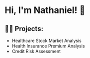 
<!--
**n8tmps/n8tmps** is a ✨ _special_ ✨ repository because its `README.md` (this file) appears on your GitHub profile.

Here are some ideas to get you started:

- 🔭 I’m currently working on ...
- 🌱 I’m currently learning ...
- 👯 I’m looking to collaborate on ...
- 🤔 I’m looking for help with ...
- 💬 Ask me about ...
- 📫 How to reach me: ...
- 😄 Pronouns: ...
- ⚡ Fun fact: ...
-->
<h1>Hi, I'm Nathaniel! 👋</h1>

<div class="section">
  
  <h2>👨‍💻 Projects:</h2>
  <ul>
    <li>Healthcare Stock Market Analysis
    <li>Health Insurance Premium Analysis
    <li>Credit Risk Assessment
  </ul>
 </div>

<div class="section:>
  
  <h2>🎖️ Certifications:</h2>
  <ul>
    <li>Google Advanced Data Analytics Certificate
    <li>SQL for Data Science Certificate
  </ul>
</div>

